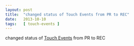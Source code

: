 ```yaml
---
layout: post
title:  "changed status of Touch Events from PR to REC"
date:   2013-10-10
tags:   [ touch-events ]
---
```


changed status of [Touch Events](/spec/touch-events) from PR to REC

